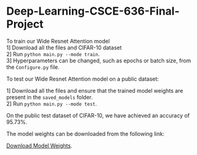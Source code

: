 # Deep-Learning-CSCE-636-Final-Project

To train our Wide Resnet Attention model  
1] Download all the files and CIFAR-10 dataset  
2] Run `python main.py --mode train`.  
3] Hyperparameters can be changed, such as epochs or batch size, from the `Configure.py` file.

To test our Wide Resnet Attention model on a public dataset:

1] Download all the files and ensure that the trained model weights are present in the `saved_models` folder.  
2] Run `python main.py --mode test`.

On the public test dataset of CIFAR-10, we have achieved an accuracy of 95.73%.

The model weights can be downloaded from the following link:

[Download Model Weights](https://drive.google.com/drive/folders/115JwOEhU-dUKKt7op3KMW9Ye41MwTev4?usp=sharing).
